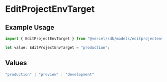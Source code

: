 # EditProjectEnvTarget

## Example Usage

```typescript
import { EditProjectEnvTarget } from "@vercel/sdk/models/editprojectenvop.js";

let value: EditProjectEnvTarget = "production";
```

## Values

```typescript
"production" | "preview" | "development"
```